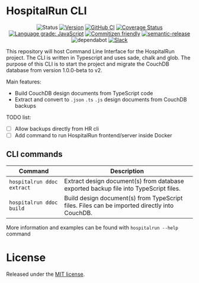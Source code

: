 # HospitalRun CLI

<div align="center">

![Status](https://img.shields.io/badge/Status-developing-brightgree) [![Version](https://img.shields.io/github/v/release/hospitalrun/cli)](https://github.com/HospitalRun/cli/releases) [![GitHub CI](https://github.com/HospitalRun/cli/workflows/GitHub%20CI/badge.svg?branch=master)](https://github.com/HospitalRun/cli/actions) [![Coverage Status](https://coveralls.io/repos/github/HospitalRun/cli/badge.svg?branch=master)](https://coveralls.io/github/HospitalRun/cli?branch=master) [![Language grade: JavaScript](https://img.shields.io/lgtm/grade/javascript/g/HospitalRun/cli.svg?logo=lgtm&logoWidth=18)](https://lgtm.com/projects/g/HospitalRun/cli/context:javascript) [![Commitizen friendly](https://img.shields.io/badge/commitizen-friendly-brightgreen.svg)](http://commitizen.github.io/cz-cli/)
[![semantic-release](https://img.shields.io/badge/%20%20%F0%9F%93%A6%F0%9F%9A%80-semantic--release-e10079.svg)](https://github.com/semantic-release/semantic-release) ![dependabot](https://api.dependabot.com/badges/status?host=github&repo=HospitalRun/cli) [![Slack](https://hospitalrun-slackin.herokuapp.com/badge.svg)](https://hospitalrun-slackin.herokuapp.com)

</div>

This repository will host Command Line Interface for the HospitalRun project. The CLI is written in Typescript and uses sade, chalk and glob. The purpose of this CLI is to start the project and migrate the CouchDB database from version 1.0.0-beta to v2.

Main features:
- Build CouchDB design documents from TypeScript code
- Extract and convert to `.json` `.ts` `.js` design documents from CouchDB backups

TODO list:
- [ ]  Allow backups directly from HR cli
- [ ] Add command to run HospitalRun frontend/server inside Docker

## CLI commands

| Command | Description |
| -- | --|
| `hospitalrun ddoc extract` |Extract design document(s) from database exported backup file into TypeScript files.|
| `hospitalrun ddoc build` |Build design document(s) from TypeScript files. Files can be imported directly into CouchDB.|


More information and examples can be found with `hospitalrun --help` command

# License

Released under the [MIT license](LICENSE).
